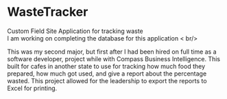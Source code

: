 # WasteTracker
Custom Field Site Application for tracking waste <br/>
I am working on completing the database for this application < br/>

This was my second major, but first after I had been hired on full time as a software developer, project while with Compass Business Intelligence.
This built for cafes in another state to use for tracking how much food they prepared, how much got used, and give a report about the percentage wasted.
This project allowed for the leadership to export the reports to Excel for printing.  


